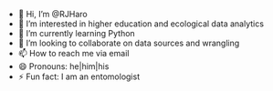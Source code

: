 - 👋 Hi, I’m @RJHaro
- 👀 I’m interested in higher education and ecological data analytics
- 🌱 I’m currently learning Python
- 💞️ I’m looking to collaborate on data sources and wrangling
- 📫 How to reach me via email
- 😄 Pronouns: he|him|his
- ⚡ Fun fact: I am an entomologist

<!---
RJHaro/RJHaro is a ✨ special ✨ repository because its `README.md` (this file) appears on your GitHub profile.
You can click the Preview link to take a look at your changes.
--->
